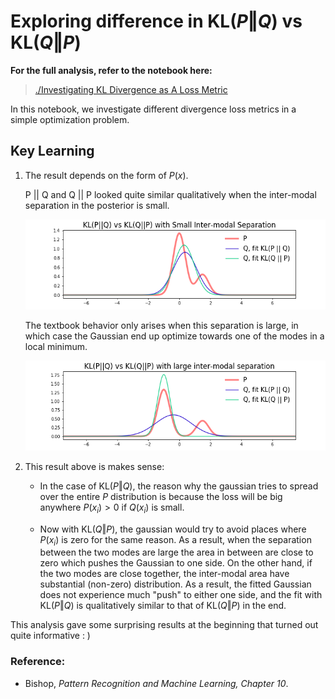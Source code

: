 # Exploring difference in $\mathrm{KL}(P \Vert Q)$ vs $\mathrm{KL}(Q \Vert P)$ 


**For the full analysis, refer to the notebook here:** 
> [./Investigating KL Divergence as A Loss Metric](./Investigating%20KL%20Divergence%20as%20a%20loss%20metric.ipynb)

In this notebook, we investigate different divergence loss metrics in a simple optimization problem.

## Key Learning
1. The result depends on the form of $P(x)$. 
    
    P || Q and Q || P looked quite similar qualitatively when the inter-modal separation in the posterior is small. 
    
    ![small_inter-modal_separation](./Comparing%20KL%20P%20Q%20vs%20KL%20Q%20P%20with%20small%20separation.png)
    
    The textbook behavior only arises when this separation is large, in which case the Gaussian end up optimize towards one of the modes in a local minimum.
    
    ![large inter-modal separation](./Comparing%20KL%20P%20Q%20vs%20KL%20Q%20P%20with%20large%20separation.png)
    
2. This result above is makes sense:

    - In the case of $\mathrm{KL}(P \Vert Q)$, the reason why the gaussian tries to spread over the entire $P$ distribution is because the loss will be big anywhere $P(x_i) > 0$ if $Q(x_i)$ is small.

    - Now with $\mathrm{KL}(Q \Vert P)$, the gaussian would try to avoid places where $P(x_i)$ is zero for the same reason. As a result, when the separation between the two modes are large the area in between are close to zero which pushes the Gaussian to one side. On the other hand, if the two modes are close together, the inter-modal area have substantial (non-zero) distribution. As a result, the fitted Gaussian does not experience much "push" to either one side, and the fit with $\mathrm{KL}(P\Vert Q)$ is qualitatively similar to that of $\mathrm{KL}(Q\Vert P)$ in the end.
    
This analysis gave some surprising results at the beginning that turned out quite informative : )
     
### Reference:
- Bishop, *Pattern Recognition and Machine Learning, Chapter 10*.